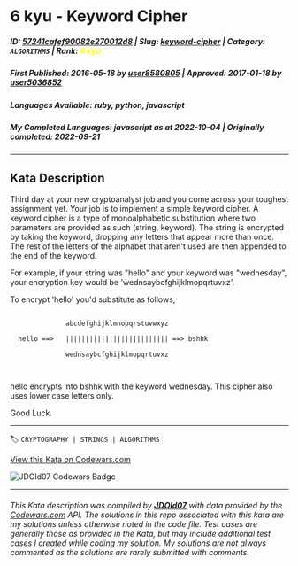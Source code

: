 # 6 kyu - Keyword Cipher

##### **ID**: [57241cafef90082e270012d8](https://www.codewars.com/kata/57241cafef90082e270012d8) | **Slug**: [keyword-cipher](https://www.codewars.com/kata/57241cafef90082e270012d8) | **Category**: `ALGORITHMS` | **Rank**: <span style="color:yellow">6 kyu</span>

##### **First Published**: 2016-05-18 ***by*** [user8580805](https://www.codewars.com/users/user8580805) | **Approved**: 2017-01-18 ***by*** [user5036852](https://www.codewars.com/users/user5036852)

##### **Languages Available**: ruby, python, javascript

##### **My Completed Languages**: javascript ***as at*** 2022-10-04 | **Originally completed**: 2022-09-21

---

## Kata Description


Third day at your new cryptoanalyst job and you come across your toughest assignment yet. Your job is to implement a simple keyword cipher. A keyword cipher is a type of monoalphabetic substitution where two parameters are provided as such (string, keyword). The string is encrypted by taking the keyword, dropping any letters that appear more than once. The rest of the letters of the alphabet that aren't used are then appended to the end of the keyword.



For example, if your string was "hello" and your keyword was "wednesday", your encryption key would be 'wednsaybcfghijklmopqrtuvxz'.



To encrypt 'hello' you'd substitute as follows,

```

              abcdefghijklmnopqrstuvwxyz

  hello ==>   |||||||||||||||||||||||||| ==> bshhk

              wednsaybcfghijklmopqrtuvxz



```             



hello encrypts into bshhk with the keyword wednesday. This cipher also uses lower case letters only.



Good Luck.



---


🏷 `CRYPTOGRAPHY | STRINGS | ALGORITHMS`


[View this Kata on Codewars.com](https://www.codewars.com/kata/57241cafef90082e270012d8)

![](https://www.codewars.com/users/jdold07/badges/large "JDOld07 Codewars Badge")

---

###### *This Kata description was compiled by [**JDOld07**](https://tpstech.dev) with data provided by the [Codewars.com](https://www.codewars.com) API.  The solutions in this repo associated with this kata are my solutions unless otherwise noted in the code file.  Test cases are generally those as provided in the Kata, but may include additional test cases I created while coding my solution.  My solutions are not always commented as the solutions are rarely submitted with comments.*

